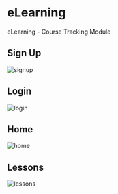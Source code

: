 # eLearning
eLearning - Course Tracking Module
## Sign Up
![signup](https://user-images.githubusercontent.com/34951430/53378642-a0e01c00-3966-11e9-8127-7e085c839061.png)
## Login
![login](https://user-images.githubusercontent.com/34951430/53378591-6eceba00-3966-11e9-838c-cc58e002e3e8.png)
## Home
![home](https://user-images.githubusercontent.com/34951430/53378719-fae0e180-3966-11e9-8e24-64f1e302b0cb.png)
## Lessons
![lessons](https://user-images.githubusercontent.com/34951430/53379129-958df000-3968-11e9-829c-2964a3ec6da1.png)
